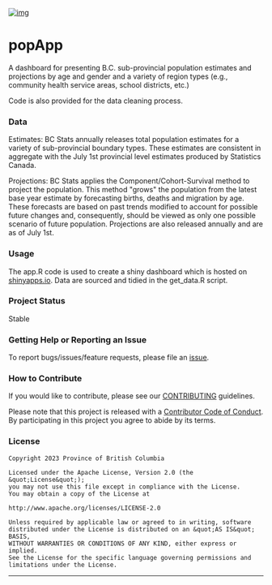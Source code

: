 [![img](https://img.shields.io/badge/Lifecycle-Stable-97ca00)](https://github.com/bcgov/repomountie/blob/master/doc/lifecycle-badges.md)

popApp
============================

A dashboard for presenting B.C. sub-provincial population estimates and projections by age and gender and a variety of region types (e.g., community health service areas, school districts, etc.)

Code is also provided for the data cleaning process.

### Data

Estimates:
BC Stats annually releases total population estimates for a variety of sub-provincial boundary types. These estimates are consistent in aggregate with the July 1st provincial level estimates produced by Statistics Canada.

Projections:
BC Stats applies the Component/Cohort-Survival method to project the population. This method "grows" the population from the latest base year estimate by forecasting births, deaths and migration by age. These forecasts are based on past trends modified to account for possible future changes and, consequently, should be viewed as only one possible scenario of future population. Projections are also released annually and are as of July 1st.

### Usage

The app.R code is used to create a shiny dashboard which is hosted on [shinyapps.io](https://bcstats.shinyapps.io/popApp). Data are sourced and tidied in the get_data.R script. 

### Project Status

Stable

### Getting Help or Reporting an Issue

To report bugs/issues/feature requests, please file an [issue](https://github.com/bcgov/popApp/issues/).

### How to Contribute

If you would like to contribute, please see our [CONTRIBUTING](CONTRIBUTING.md) guidelines.

Please note that this project is released with a [Contributor Code of Conduct](CODE_OF_CONDUCT.md). By participating in this project you agree to abide by its terms.

### License

```
Copyright 2023 Province of British Columbia

Licensed under the Apache License, Version 2.0 (the &quot;License&quot;);
you may not use this file except in compliance with the License.
You may obtain a copy of the License at

http://www.apache.org/licenses/LICENSE-2.0

Unless required by applicable law or agreed to in writing, software distributed under the License is distributed on an &quot;AS IS&quot; BASIS,
WITHOUT WARRANTIES OR CONDITIONS OF ANY KIND, either express or implied.
See the License for the specific language governing permissions and limitations under the License.
```
---

